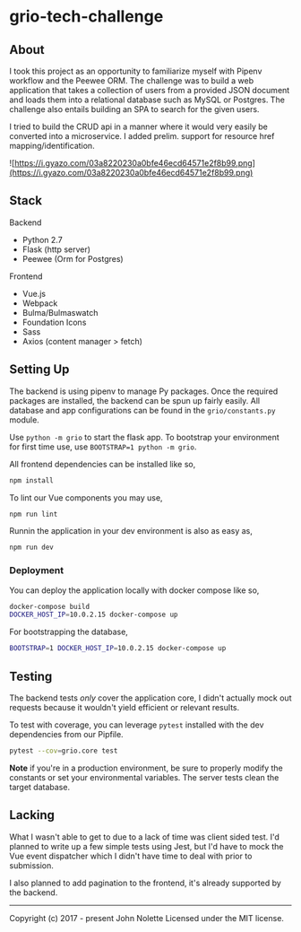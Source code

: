 # grio-tech-challenge

## About

I took this project as an opportunity to familiarize myself with Pipenv workflow and the Peewee ORM. The challenge was to build a web application that takes a collection of users from a provided JSON document and loads them into a relational database such as MySQL or Postgres. The challenge also entails building an SPA to search for the given users.

I tried to build the CRUD api in a manner where it would very easily be converted into a microservice. I added prelim. support for resource href mapping/identification.

![https://i.gyazo.com/03a8220230a0bfe46ecd64571e2f8b99.png](https://i.gyazo.com/03a8220230a0bfe46ecd64571e2f8b99.png)

## Stack

Backend

- Python 2.7
- Flask (http server)
- Peewee (Orm for Postgres)

Frontend

- Vue.js
- Webpack
- Bulma/Bulmaswatch
- Foundation Icons
- Sass
- Axios (content manager > fetch)

## Setting Up

The backend is using pipenv to manage Py packages.
Once the required packages are installed, the backend can be spun up fairly easily.
All database and app configurations can be found in the `grio/constants.py` module.

Use `python -m grio` to start the flask app. To bootstrap your environment for first time use, use `BOOTSTRAP=1 python -m grio`.

All frontend dependencies can be installed like so,

```bash
npm install
```

To lint our Vue components you may use,

```bash
npm run lint
```

Runnin the application in your dev environment is also as easy as,

```bash
npm run dev
```

### Deployment

You can deploy the application locally with docker compose like so,

```bash
docker-compose build
DOCKER_HOST_IP=10.0.2.15 docker-compose up
```

For bootstrapping the database,

```bash
BOOTSTRAP=1 DOCKER_HOST_IP=10.0.2.15 docker-compose up
```

## Testing

The backend tests *only* cover the application core, I didn't actually mock out requests because it wouldn't yield efficient or relevant results.

To test with coverage, you can leverage `pytest` installed with the dev dependencies from our Pipfile.

```bash
pytest --cov=grio.core test
```

**Note** if you're in a production environment, be sure to properly modify the constants or set your environmental variables. The server tests clean the target database.

## Lacking

What I wasn't able to get to due to a lack of time was client sided test. I'd planned to write up a few simple tests using Jest, but I'd have to mock the Vue event dispatcher which I didn't have time to deal with prior to submission.

I also planned to add pagination to the frontend, it's already supported by the backend.

---

Copyright (c) 2017 - present John Nolette Licensed under the MIT license.
